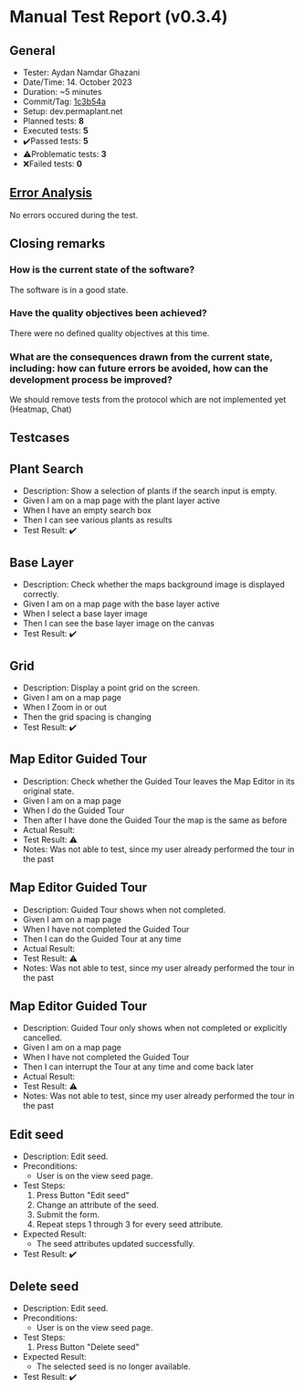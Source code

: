 # Manual Test Report (v0.3.4)

## General

- Tester: Aydan Namdar Ghazani
- Date/Time: 14. October 2023
- Duration: ~5 minutes
- Commit/Tag: [1c3b54a](https://github.com/ElektraInitiative/PermaplanT/tree/1c3b54aa80c2fff938d7f9fe8cd662084c876873)
- Setup: dev.permaplant.net
- Planned tests: **8**
- Executed tests: **5**
- ✔️Passed tests: **5**
- ⚠️Problematic tests: **3**
- ❌Failed tests: **0**

## [Error Analysis](../README.md#report-header)

No errors occured during the test.

## Closing remarks

### How is the current state of the software?

The software is in a good state.

### Have the quality objectives been achieved?

There were no defined quality objectives at this time.

### What are the consequences drawn from the current state, including: how can future errors be avoided, how can the development process be improved?

We should remove tests from the protocol which are not implemented yet (Heatmap, Chat)

## Testcases

## Plant Search

- Description: Show a selection of plants if the search input is empty.
- Given I am on a map page with the plant layer active
- When I have an empty search box
- Then I can see various plants as results
- Test Result: ✔️

## Base Layer

- Description: Check whether the maps background image is displayed correctly.
- Given I am on a map page with the base layer active
- When I select a base layer image
- Then I can see the base layer image on the canvas
- Test Result: ✔️

## Grid

- Description: Display a point grid on the screen.
- Given I am on a map page
- When I Zoom in or out
- Then the grid spacing is changing
- Test Result: ✔️

## Map Editor Guided Tour

- Description: Check whether the Guided Tour leaves the Map Editor in its original state.
- Given I am on a map page
- When I do the Guided Tour
- Then after I have done the Guided Tour the map is the same as before
- Actual Result:
- Test Result: ⚠️
- Notes: Was not able to test, since my user already performed the tour in the past

## Map Editor Guided Tour

- Description: Guided Tour shows when not completed.
- Given I am on a map page
- When I have not completed the Guided Tour
- Then I can do the Guided Tour at any time
- Actual Result:
- Test Result: ⚠️
- Notes: Was not able to test, since my user already performed the tour in the past

## Map Editor Guided Tour

- Description: Guided Tour only shows when not completed or explicitly cancelled.
- Given I am on a map page
- When I have not completed the Guided Tour
- Then I can interrupt the Tour at any time and come back later
- Actual Result:
- Test Result: ⚠️
- Notes: Was not able to test, since my user already performed the tour in the past

## Edit seed

- Description: Edit seed.
- Preconditions:
  - User is on the view seed page.
- Test Steps:
  1. Press Button "Edit seed"
  2. Change an attribute of the seed.
  3. Submit the form.
  4. Repeat steps 1 through 3 for every seed attribute.
- Expected Result:
  - The seed attributes updated successfully.
- Test Result: ✔️

## Delete seed

- Description: Edit seed.
- Preconditions:
  - User is on the view seed page.
- Test Steps:
  1. Press Button "Delete seed"
- Expected Result:
  - The selected seed is no longer available.
- Test Result: ✔️
